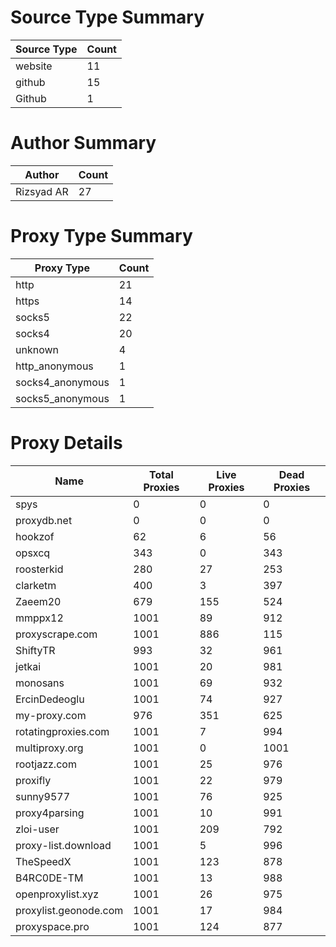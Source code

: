 # Source Type Summary

| Source Type | Count |
|-------------|-------|
| website | 11 |
| github | 15 |
| Github | 1 |


# Author Summary

| Author | Count |
|--------|-------|
| Rizsyad AR | 27 |


# Proxy Type Summary

| Proxy Type | Count |
|------------|-------|
| http | 21 |
| https | 14 |
| socks5 | 22 |
| socks4 | 20 |
| unknown | 4 |
| http_anonymous | 1 |
| socks4_anonymous | 1 |
| socks5_anonymous | 1 |


# Proxy Details

| Name | Total Proxies | Live Proxies | Dead Proxies |
|------|---------------|--------------|---------------|
| spys | 0 | 0 | 0 |
| proxydb.net | 0 | 0 | 0 |
| hookzof | 62 | 6 | 56 |
| opsxcq | 343 | 0 | 343 |
| roosterkid | 280 | 27 | 253 |
| clarketm | 400 | 3 | 397 |
| Zaeem20 | 679 | 155 | 524 |
| mmppx12 | 1001 | 89 | 912 |
| proxyscrape.com | 1001 | 886 | 115 |
| ShiftyTR | 993 | 32 | 961 |
| jetkai | 1001 | 20 | 981 |
| monosans | 1001 | 69 | 932 |
| ErcinDedeoglu | 1001 | 74 | 927 |
| my-proxy.com | 976 | 351 | 625 |
| rotatingproxies.com | 1001 | 7 | 994 |
| multiproxy.org | 1001 | 0 | 1001 |
| rootjazz.com | 1001 | 25 | 976 |
| proxifly | 1001 | 22 | 979 |
| sunny9577 | 1001 | 76 | 925 |
| proxy4parsing | 1001 | 10 | 991 |
| zloi-user | 1001 | 209 | 792 |
| proxy-list.download | 1001 | 5 | 996 |
| TheSpeedX | 1001 | 123 | 878 |
| B4RC0DE-TM | 1001 | 13 | 988 |
| openproxylist.xyz | 1001 | 26 | 975 |
| proxylist.geonode.com | 1001 | 17 | 984 |
| proxyspace.pro | 1001 | 124 | 877 |
